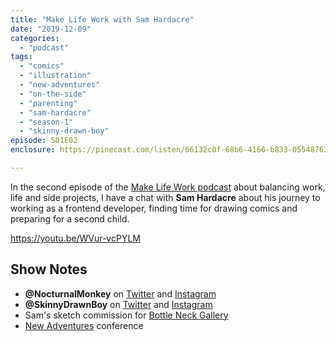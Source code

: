 ```yaml
---
title: "Make Life Work with Sam Hardacre"
date: "2019-12-09"
categories: 
  - "podcast"
tags: 
  - "comics"
  - "illustration"
  - "new-adventures"
  - "on-the-side"
  - "parenting"
  - "sam-hardacre"
  - "season-1"
  - "skinny-drawn-boy"
episode: S01E02
enclosure: https://pinecast.com/listen/66132c0f-68b6-4166-b833-055487631ab8.mp3

---
```


In the second episode of the [Make Life Work podcast](https://sijobling.com/makelifework/) about balancing work, life and side projects, I have a chat with **Sam Hardacre** about his journey to working as a frontend developer, finding time for drawing comics and preparing for a second child.

https://youtu.be/WVur-vcPYLM

## Show Notes

- **@NocturnalMonkey** on [Twitter](https://twitter.com/NocturnalMonkey) and [Instagram](https://instagram.com/NocturnalMonkey)
- **@SkinnyDrawnBoy** on [Twitter](https://twitter.com/SkinnyDrawnBoy) and [Instagram](https://instagram.com/SkinnyDrawnBoy)
- Sam's sketch commission for [Bottle Neck Gallery](https://bottleneckgallery.com/collections/sketch-booth/products/sam-hardacre-sketch-commission)
- [New Adventures](https://newadventuresconf.com/) conference
